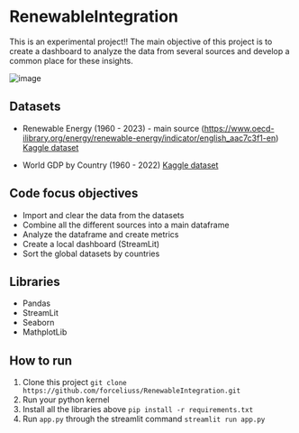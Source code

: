 # RenewableIntegration

This is an experimental project!! The main objective of this project is to create a dashboard to analyze the data from several sources and develop a common place for these insights.

![image](https://github.com/forceliuss/renewable_integration/assets/72661072/69a730f8-d56c-43ae-84e6-6d45ec5d27dc)

## Datasets

- Renewable Energy (1960 - 2023) - main source (https://www.oecd-ilibrary.org/energy/renewable-energy/indicator/english_aac7c3f1-en)
  <a href='https://www.kaggle.com/datasets/imtkaggleteam/renewable-energy-1960-2023' target='_blank'>Kaggle dataset</a>

- World GDP by Country (1960 - 2022)
  <a href='https://www.kaggle.com/datasets/sazidthe1/world-gdp-data' target='_blank'>Kaggle dataset</a>

## Code focus objectives

- Import and clear the data from the datasets
- Combine all the different sources into a main dataframe
- Analyze the dataframe and create metrics
- Create a local dashboard (StreamLit)
- Sort the global datasets by countries

## Libraries

- Pandas
- StreamLit
- Seaborn
- MathplotLib

## How to run

1. Clone this project
   ```git clone https://github.com/forceliuss/RenewableIntegration.git```
3. Run your python kernel
4. Install all the libraries above
   ```pip install -r requirements.txt```
6. Run `app.py` through the streamlit command
   ```streamlit run app.py```
